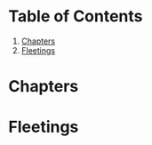 
# Table of Contents

1.  [Chapters](#org09d4314)
2.  [Fleetings](#orgd1c25bf)



<a id="org09d4314"></a>

# Chapters


<a id="orgd1c25bf"></a>

# Fleetings

